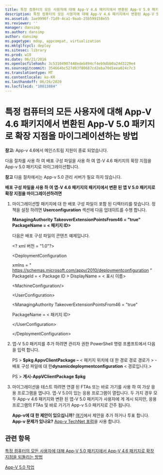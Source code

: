 ```yaml
---
title: 특정 컴퓨터의 모든 사용자에 대해 App-V 4.6 패키지에서 변환된 App-V 5.0 패키지로 확장 지점을 마이그레이션하는 방법
description: 특정 컴퓨터의 모든 사용자에 대해 App-V 4.6 패키지에서 변환된 App-V 5.0 패키지로 확장 지점을 마이그레이션하는 방법
ms.assetid: 3ae9996f-71d9-4ca1-9aab-25b599158e55
ms.reviewer: ''
manager: dansimp
ms.author: dansimp
author: dansimp
ms.pagetype: mdop, appcompat, virtualization
ms.mktglfcycl: deploy
ms.sitesec: library
ms.prod: w10
ms.date: 06/21/2016
ms.openlocfilehash: 3c53104907448edeb894cf4eb9dbb0a24d3229e4
ms.sourcegitcommit: 354664bc527d93f80687cd2eba70d1eea024c7c3
ms.translationtype: MT
ms.contentlocale: ko-KR
ms.lasthandoff: 06/26/2020
ms.locfileid: "10813884"
---
```

# 특정 컴퓨터의 모든 사용자에 대해 App-V 4.6 패키지에서 변환된 App-V 5.0 패키지로 확장 지점을 마이그레이션하는 방법

**참고:** App-v 4.6에서 메인스트림 지원이 종료 되었습니다.

다음 절차를 사용 하 여 배포 구성 파일을 사용 하 여 앱-V 4.6 패키지의 확장 지점을 App-v 5.0 패키지로 마이그레이션합니다.

**참고**  다음 절차에서는 App-v 5.0 관리 서버가 필요 하지 않습니다.

 

**배포 구성 파일을 사용 하 여 앱-V 4.6 패키지의 패키지에서 변환 된 앱 V 5.0 패키지로 확장 지점을 마이그레이션하려면**

1. 마이그레이션할 패키지에 대 한 배포 구성 파일이 포함 된 디렉터리를 찾습니다. 정책을 설정 하려면 **Userconfiguration** 섹션에 다음 업데이트를 수행 합니다.

   **ManagingAuthority TakeoverExtensionPointsFrom46 = "true" PackageName = &lt; 패키지 ID&gt;**

   다음은 배포 구성 파일의 콘텐츠 예제입니다.

   &lt;? xml 버전 = "1.0"?&gt;

   &lt;DeploymentConfiguration

   xmlns = " <https://schemas.microsoft.com/appv/2010/deploymentconfiguration> " PackageId = &lt; Package ID &gt; DisplayName = &lt; 표시 이름&gt;

   &lt;MachineConfiguration/&gt;

   &lt;UserConfiguration&gt;

   &lt;ManagingAuthority TakeoverExtensionPointsFrom46 = "true"

   PackageName = &lt; 패키지 ID&gt;

   &lt;/UserConfiguration&gt;

   &lt;/DeploymentConfiguration&gt;

2. 앱-V 5.0 패키지를 추가 하려면 관리자 권한 PowerShell 명령 프롬프트에서 다음을 입력 합니다.

   PS &gt; **$pkg AppvClientPackage** **–** &lt; 패키지 위치에 대 한 경로 경로 경로가 &gt;  - 배포 구성 파일에 대 한**dynamicdeploymentconfiguration** &lt; 경로입니다.&gt;

   PS &gt; **게시-AppVClientPackage $pkg**

3. 마이그레이션을 테스트 하려면 연결 된 FTAs 또는 바로 가기를 사용 하 여 가상 응용 프로그램을 엽니다. 앱-V 5.0이 있는 응용 프로그램이 열립니다. 두 가지 경우 모두 App-v 4.6 패키지와 변환 된 앱-V 5.0 패키지가 사용자에 게 게시 되지만, 응용 프로그램의 FTAs 및 바로 가기가 App-v 5.0 패키지로 간주 됩니다.

   **App-v에 대 한 제안이 있으십니까**? [여기](http://appv.uservoice.com/forums/280448-microsoft-application-virtualization)에서 제안을 추가 하거나 투표 합니다. **App-v 문제가 있나요?** [App-v TechNet 포럼](https://social.technet.microsoft.com/Forums/home?forum=mdopappv)을 사용 합니다.

## 관련 항목


[특정 컴퓨터의 모든 사용자에 대해 App-V 5.0 패키지에서 App-V 4.6 패키지로 확장 지점을 되돌리는 방법](how-to-revert-extension-points-from-an-app-v-50-package-to-an-app-v-46-package-for-all-users-on-a-specific-computer.md)

[App-V 5.0 작업](operations-for-app-v-50.md)

 

 





